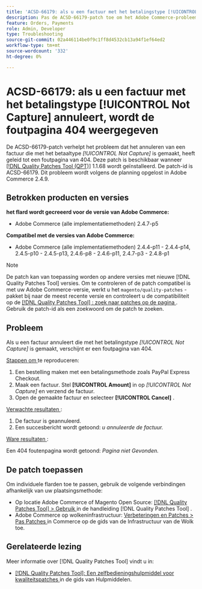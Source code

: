 ```yaml
---
title: 'ACSD-66179: als u een factuur met het betalingstype [!UICONTROL Not Capture] annuleert, wordt de foutpagina 404 weergegeven'
description: Pas de ACSD-66179-patch toe om het Adobe Commerce-probleem op te lossen, waarbij het annuleren van een factuur met het betaaltype [!UICONTROL Not Capture] tot een foutpagina van 404 heeft geleid.
feature: Orders, Payments
role: Admin, Developer
type: Troubleshooting
source-git-commit: 02a446114be0f9c1ff8d4532cb13a94f1ef64ed2
workflow-type: tm+mt
source-wordcount: '332'
ht-degree: 0%

---
```



# ACSD-66179: als u een factuur met het betalingstype [!UICONTROL Not Capture] annuleert, wordt de foutpagina 404 weergegeven

De ACSD-66179-patch verhelpt het probleem dat het annuleren van een factuur die met het betaaltype *[!UICONTROL Not Capture]* is gemaakt, heeft geleid tot een foutpagina van 404. Deze patch is beschikbaar wanneer [[!DNL Quality Patches Tool (QPT)]](/help/tools/quality-patches-tool/quality-patches-tool-to-self-serve-quality-patches.md) 1.1.68 wordt geïnstalleerd. De patch-id is ACSD-66179. Dit probleem wordt volgens de planning opgelost in Adobe Commerce 2.4.9.

## Betrokken producten en versies

**het flard wordt gecreeerd voor de versie van Adobe Commerce:**

* Adobe Commerce (alle implementatiemethoden) 2.4.7-p5

**Compatibel met de versies van Adobe Commerce:**

* Adobe Commerce (alle implementatiemethoden) 2.4.4-p11 - 2.4.4-p14, 2.4.5-p10 - 2.4.5-p13, 2.4.6-p8 - 2.4.6-p11, 2.4.7-p3 - 2.4.8-p1

>[!NOTE]
>
>De patch kan van toepassing worden op andere versies met nieuwe [!DNL Quality Patches Tool] versies. Om te controleren of de patch compatibel is met uw Adobe Commerce-versie, werkt u het `magento/quality-patches` -pakket bij naar de meest recente versie en controleert u de compatibiliteit op de [[!DNL Quality Patches Tool] : zoek naar patches op de pagina ](https://experienceleague.adobe.com/tools/commerce-quality-patches/index.html?lang=nl-NL) . Gebruik de patch-id als een zoekwoord om de patch te zoeken.

## Probleem

Als u een factuur annuleert die met het betalingstype *[!UICONTROL Not Capture]* is gemaakt, verschijnt er een foutpagina van 404.

<u> Stappen om </u> te reproduceren:

1. Een bestelling maken met een betalingsmethode zoals PayPal Express Checkout.
1. Maak een factuur. Stel **[!UICONTROL Amount]** in op *[!UICONTROL Not Capture]* en verzend de factuur.
1. Open de gemaakte factuur en selecteer **[!UICONTROL Cancel]** .

<u> Verwachte resultaten </u>:

1. De factuur is geannuleerd.
1. Een succesbericht wordt getoond: *u annuleerde de factuur.*

<u> Ware resultaten </u>:

Een 404 foutenpagina wordt getoond: *Pagina niet Gevonden.*

## De patch toepassen

Om individuele flarden toe te passen, gebruik de volgende verbindingen afhankelijk van uw plaatsingsmethode:

* Op locatie Adobe Commerce of Magento Open Source: [[!DNL Quality Patches Tool] > Gebruik ](/help/tools/quality-patches-tool/usage.md) in de handleiding [!DNL Quality Patches Tool] .
* Adobe Commerce op wolkeninfrastructuur: [ Verbeteringen en Patches > Pas Patches ](https://experienceleague.adobe.com/docs/commerce-cloud-service/user-guide/develop/upgrade/apply-patches.html?lang=nl-NL) in Commerce op de gids van de Infrastructuur van de Wolk toe.

## Gerelateerde lezing

Meer informatie over [!DNL Quality Patches Tool] vindt u in:

* [[!DNL Quality Patches Tool]: Een zelfbedieningshulpmiddel voor kwaliteitspatches ](/help/tools/quality-patches-tool/quality-patches-tool-to-self-serve-quality-patches.md) in de gids van Hulpmiddelen.
